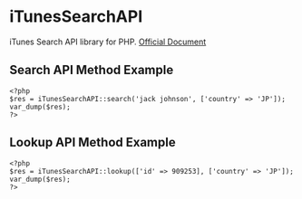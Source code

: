 # iTunesSearchAPI
iTunes Search API library for PHP.
[Official Document](https://affiliate.itunes.apple.com/resources/documentation/itunes-store-web-service-search-api/)

## Search API Method Example
```
<?php
$res = iTunesSearchAPI::search('jack johnson', ['country' => 'JP']);
var_dump($res);
?>
```
## Lookup API Method Example
```
<?php
$res = iTunesSearchAPI::lookup(['id' => 909253], ['country' => 'JP']);
var_dump($res);
?>
```